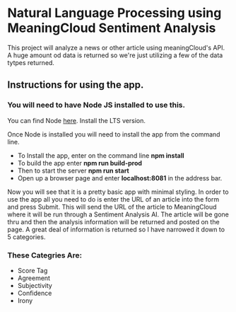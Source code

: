 # Natural Language Processing using MeaningCloud Sentiment Analysis

This project will analyze a news or other article using meaningCloud's API. A huge amount od data is returned so we're just utilizing a few of the data tytpes returned.


## Instructions for using the app.
### You will need to have Node JS installed to use this.
You can find Node [here](https://nodejs.org/en/).
Install the LTS version.

Once Node is installed you will need to install the app from the command line.
* To Install the app, enter on the command line    **npm install** 
* To build the app enter      **npm run build-prod**
* Then to start the server    **npm run start**
* Open up a browser page and enter **localhost:8081** in the address bar.

Now you will see that it is a pretty basic app with minimal styling. In order to use the app all you need to do is enter
the URL of an article into the form and press Submit. This will send the URL of the article to MeaningCloud
where it will be run through a Sentiment Analysis AI. The article will be gone thru and then the analysis information will be returned
and posted on the page. A great deal of information is returned so I have narrowed it down to 5 categories.

### These Categries Are:
* Score Tag
* Agreement
* Subjectivity
* Confidence
* Irony
